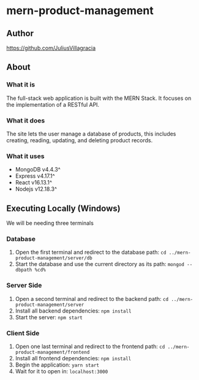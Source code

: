 # mern-product-management

## Author
https://github.com/JuliusVillagracia

## About
### What it is
The full-stack web application is built with the MERN Stack. It focuses on the implementation of a RESTful API.

### What it does
The site lets the user manage a database of products, this includes creating, reading, updating, and deleting product records.

### What it uses
- MongoDB v4.4.3^
- Express v4.17.1^
- React v16.13.1^
- Nodejs v12.18.3^

## Executing Locally (Windows)
We will be needing three terminals
### Database
1. Open the first terminal and redirect to the database path: `cd ../mern-product-management/server/db`
2. Start the database and use the current directory as its path: `mongod --dbpath %cd%`

### Server Side
1. Open a second terminal and redirect to the backend path: `cd ../mern-product-management/server`
2. Install all backend dependencies: `npm install`
3. Start the server: `npm start`

### Client Side
1. Open one last terminal and redirect to the frontend path: `cd ../mern-product-management/frontend`
2. Install all frontend dependencies: `npm install`
3. Begin the application: `yarn start`
4. Wait for it to open in: `localhost:3000`